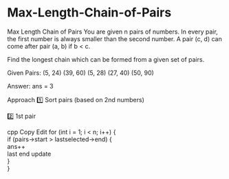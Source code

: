 # Max-Length-Chain-of-Pairs

Max Length Chain of Pairs
You are given n pairs of numbers. In every pair, the first number is always smaller than the second number. A pair (c, d) can come after pair (a, b) if b < c.

Find the longest chain which can be formed from a given set of pairs.

Given Pairs:
(5, 24)
(39, 60)
(5, 28)
(27, 40)
(50, 90)

Answer:
ans = 3


Approach
1️⃣ Sort pairs (based on 2nd numbers)

2️⃣ 1st pair

cpp
Copy
Edit
for (int i = 1; i < n; i++) {  
    if (pairs->start > lastselected->end) {  
        ans++  
        last end update  
    }  
}
